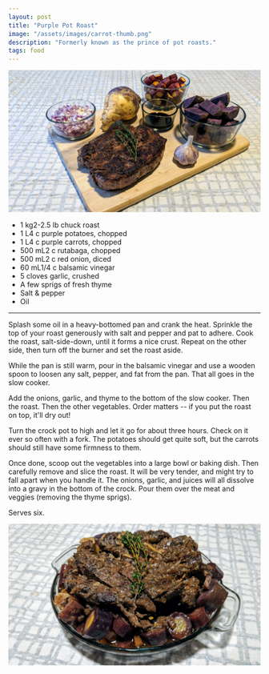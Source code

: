 ```yaml
---
layout: post
title: "Purple Pot Roast"
image: "/assets/images/carrot-thumb.png"
description: "Formerly known as the prince of pot roasts."
tags: food
---
```


![Purple Pot Roast Ingredients](/assets/images/pot-roast-ingredients-16x9.png)

- <span class="metric">1 kg</span><span class="imperial">2-2.5 lb</span> chuck roast
- <span class="metric">1 L</span><span class="imperial">4 c</span> purple potatoes, chopped
- <span class="metric">1 L</span><span class="imperial">4 c</span> purple carrots, chopped
- <span class="metric">500 mL</span><span class="imperial">2 c</span> rutabaga, chopped
- <span class="metric">500 mL</span><span class="imperial">2 c</span> red onion, diced
- <span class="metric">60 mL</span><span class="imperial">1/4 c</span> balsamic vinegar
- 5 cloves garlic, crushed
- A few sprigs of fresh thyme
- Salt & pepper
- Oil

---

Splash some oil in a heavy-bottomed pan and crank the heat. Sprinkle the top of your roast generously with salt and pepper and pat to adhere. Cook the roast, salt-side-down, until it forms a nice crust. Repeat on the other side, then turn off the burner and set the roast aside.

While the pan is still warm, pour in the balsamic vinegar and use a wooden spoon to loosen any salt, pepper, and fat from the pan. That all goes in the slow cooker.

Add the onions, garlic, and thyme to the bottom of the slow cooker. Then the roast. Then the other vegetables. Order matters -- if you put the roast on top, it'll dry out!

Turn the crock pot to high and let it go for about three hours. Check on it ever so often with a fork. The potatoes should get quite soft, but the carrots should still have some firmness to them.

Once done, scoop out the vegetables into a large bowl or baking dish. Then carefully remove and slice the roast. It will be very tender, and might try to fall apart when you handle it. The onions, garlic, and juices will all dissolve into a gravy in the bottom of the crock. Pour them over the meat and veggies (removing the thyme sprigs).

Serves six.

![Purple Pot Roast](/assets/images/pot-roast-16x9.png)
